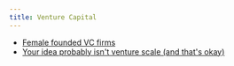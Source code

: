 ```yaml
---
title: Venture Capital
---
```


* [Female founded VC firms](https://thefutureisfemale.notion.site/6504695b68d44560bb2a35e21326cef9?v=829a595d4e0b4b2fb5c274475a784d7f)
* [Your idea probably isn't venture scale (and that's okay)](https://www.lennysnewsletter.com/p/your-startup-idea-probably-isnt-venture)



          